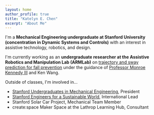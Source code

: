 ```yaml
---
layout: home
author_profile: true
title: "Katelyn E. Chen"
excerpt: "About Me"
---
```



I'm a **Mechanical Engineering undergraduate at Stanford University (concentration in Dynamic Systems and Controls)** with an interest in assistive technology, robotics, and design.<br>

I'm currently working as an **undergraduate researcher at the Assistive Robotics and Manipulation Lab (ARMLab)** on [trajectory and sway prediction for fall prevention](https://arm.stanford.edu/research/smart-belt-human-motion-prediction-and-fall-prevention-wearable-sensor) under the guidance of [Professor Monroe Kennedy III](https://profiles.stanford.edu/monroe-kennedy) and Ken Wang.

Outside of classes, I'm involved in...
* [Stanford Undergraduates in Mechanical Engineering](https://stanford-sume.weebly.com), President
* [Stanford Engineers for a Sustainable World](https://eswstanford.weebly.com), International Lead
* Stanford Solar Car Project, Mechanical Team Member
* create:space Maker Space at the Lathrop Learning Hub, Consultant